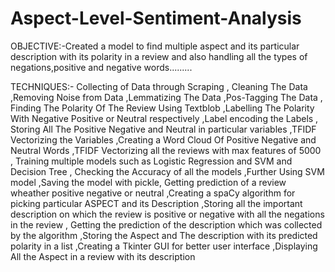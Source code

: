 # Aspect-Level-Sentiment-Analysis

OBJECTIVE:-Created a model to find multiple aspect and its particular description with its polarity in a review and also handling
all the types of negations,positive and negative words.........

TECHNIQUES:- Collecting of Data through Scraping , Cleaning The Data ,Removing Noise from Data ,Lemmatizing The Data ,Pos-Tagging The Data , Finding The Polarity Of The Review Using Textblob ,Labelling The Polarity With Negative Positive or Neutral respectively ,Label encoding the Labels , Storing All The Positive Negative and Neutral in particular variables ,TFIDF Vectorizing the Variables ,Creating a Word Cloud Of Positive Negative and Neutral Words ,TFIDF Vectorizing all the reviews with max features of 5000 , Training multiple models such as Logistic Regression and SVM and Decision Tree , Checking the Accuracy of all the models ,Further Using SVM model ,Saving the model with pickle, Getting prediction of a review wheather positive negative or neutral ,Creating a spaCy algorithm for picking particular ASPECT and its Description ,Storing all the important description on which the review is positive or negative with all the negations in the review , Getting the prediction of the description which was collected by the algorithm ,Storing the Aspect and The description with its predicted polarity in a list ,Creating a Tkinter GUI for better user interface ,Displaying All the Aspect in a review with its description 
